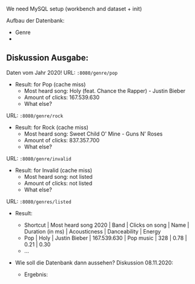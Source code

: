 We need MySQL setup (workbench and dataset + init)

Aufbau der Datenbank:

- Genre
-

## Diskussion Ausgabe:

Daten vom Jahr 2020!
URL: `:8080/genre/pop`

- Result: for Pop (cache miss)
  - Most heard song: Holy (feat. Chance the Rapper) - Justin Bieber
  - Amount of clicks: 167.539.630
  - What else?

URL: `:8080/genre/rock`

- Result: for Rock (cache miss)
  - Most heard song: Sweet Child O' Mine - Guns N' Roses
  - Amount of clicks: 837.357.700
  - What else?

URL: `:8080/genre/invalid`

- Result: for Invalid (cache miss)
  - Most heard song: not listed
  - Amount of clicks: not listed
  - What else?

URL: `:8080/genres/listed`

- Result:

  - Shortcut | Most heard song 2020 | Band | Clicks on song | Name | Duration (in ms) | Acousticness | Danceability | Energy
  - Pop | Holy | Justin Bieber | 167.539.630 | Pop music | 328 | 0.78 | 0.21 | 0.30
  - ...

- Wie soll die Datenbank dann aussehen? Diskussion 08.11.2020:
  - Ergebnis:
